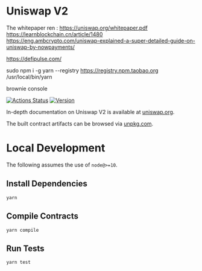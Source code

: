 # Uniswap V2
The whitepaper ren :
https://uniswap.org/whitepaper.pdf
https://learnblockchain.cn/article/1480
https://eng.ambcrypto.com/uniswap-explained-a-super-detailed-guide-on-uniswap-by-nowpayments/

https://defipulse.com/

sudo npm i -g yarn --registry https://registry.npm.taobao.org
/usr/local/bin/yarn

brownie console


[![Actions Status](https://github.com/Uniswap/uniswap-v2-core/workflows/CI/badge.svg)](https://github.com/Uniswap/uniswap-v2-core/actions)
[![Version](https://img.shields.io/npm/v/@uniswap/v2-core)](https://www.npmjs.com/package/@uniswap/v2-core)

In-depth documentation on Uniswap V2 is available at [uniswap.org](https://uniswap.org/docs).

The built contract artifacts can be browsed via [unpkg.com](https://unpkg.com/browse/@uniswap/v2-core@latest/).

# Local Development

The following assumes the use of `node@>=10`.

## Install Dependencies

`yarn`

## Compile Contracts

`yarn compile`

## Run Tests

`yarn test`
